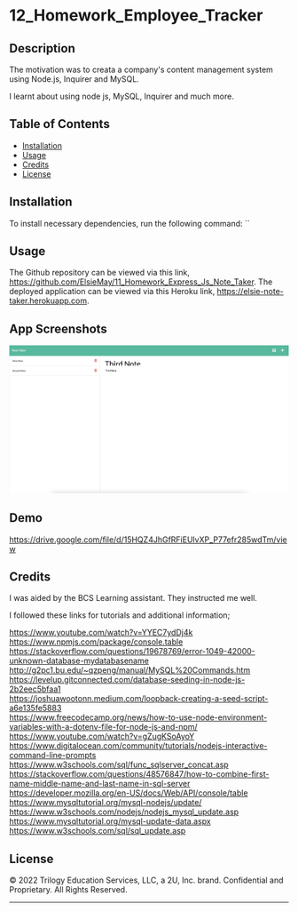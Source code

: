# 12_Homework_Employee_Tracker

## Description

The motivation was to creata a company's content management system using Node.js, Inquirer and MySQL.

I learnt about using node js, MySQL, Inquirer and much more.

## Table of Contents

- [Installation](#installation)
- [Usage](#usage)
- [Credits](#credits)
- [License](#license)

## Installation

To install necessary dependencies, run the following command: ``

## Usage

The Github repository can be viewed via this link, https://github.com/ElsieMay/11_Homework_Express_Js_Note_Taker. The deployed application can be viewed via this Heroku link, https://elsie-note-taker.herokuapp.com.

## App Screenshots

![Screenshot](https://github.com/ElsieMay/11_Homework_Express_Js_Note_Taker/blob/main/images/Screen%20Shot%202022-05-08%20at%209.19.50%20pm.png)

## Demo

https://drive.google.com/file/d/15HQZ4JhGfRFiEUlvXP_P77efr285wdTm/view

## Credits

I was aided by the BCS Learning assistant. They instructed me well.

I followed these links for tutorials and additional information;

https://www.youtube.com/watch?v=YYEC7ydDj4k<br>
https://www.npmjs.com/package/console.table<br>
https://stackoverflow.com/questions/19678769/error-1049-42000-unknown-database-mydatabasename<br>
http://g2pc1.bu.edu/~qzpeng/manual/MySQL%20Commands.htm<br>
https://levelup.gitconnected.com/database-seeding-in-node-js-2b2eec5bfaa1<br>
https://joshuawootonn.medium.com/loopback-creating-a-seed-script-a6e135fe5883<br>
https://www.freecodecamp.org/news/how-to-use-node-environment-variables-with-a-dotenv-file-for-node-js-and-npm/<br>
https://www.youtube.com/watch?v=gZugKSoAyoY<br>
https://www.digitalocean.com/community/tutorials/nodejs-interactive-command-line-prompts<br>
https://www.w3schools.com/sql/func_sqlserver_concat.asp<br>
https://stackoverflow.com/questions/48576847/how-to-combine-first-name-middle-name-and-last-name-in-sql-server<br>
https://developer.mozilla.org/en-US/docs/Web/API/console/table<br>
https://www.mysqltutorial.org/mysql-nodejs/update/<br>
https://www.w3schools.com/nodejs/nodejs_mysql_update.asp<br>
https://www.mysqltutorial.org/mysql-update-data.aspx<br>
https://www.w3schools.com/sql/sql_update.asp<br>

## License

© 2022 Trilogy Education Services, LLC, a 2U, Inc. brand. Confidential and Proprietary. All Rights Reserved.

---
